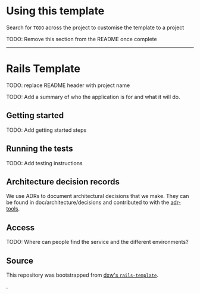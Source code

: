 # Using this template

Search for `TODO` across the project to customise the template to a project

TODO: Remove this section from the README once complete

---

# Rails Template

TODO: replace README header with project name

TODO: Add a summary of who the application is for and what it will do.

## Getting started

TODO: Add getting started steps

## Running the tests

TODO: Add testing instructions

## Architecture decision records

We use ADRs to document architectural decisions that we make. They can be found in doc/architecture/decisions and contributed to with the [adr-tools](https://github.com/npryce/adr-tools).

## Access

TODO: Where can people find the service and the different environments?

## Source

This repository was bootstrapped from [dxw's `rails-template`](https://github.com/dxw/rails-template).

.

